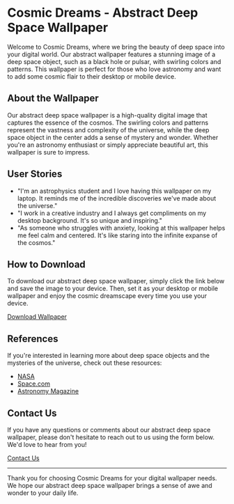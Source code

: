 <!--
Write me content for website with wallpaper which alt text is:

"An abstract image of a deep space object, such as a black hole or pulsar, with swirling colors and patterns."

The name/title of the page should not be 1:1 copy of the alt text but rather a real content of the website which is using this wallpaper.

- Use markdown format
- Start with the heading
- The content should look like a real website
- Include real sections like references, contact, user stories, etc. use things relevant to the page purpose.
- Feel free to use structure like headings, bullets, numbering, blockquotes, paragraphs, horizontal lines, etc.
- You can use formatting like bold or _italic_
- You can include UTF-8 emojis
- Links should be only #hash anchors (and you can refer to the document itself)
- Do not include images
-->

<!--font:The font that best fits the Cosmic Dreams website is Montserrat-->

# Cosmic Dreams - Abstract Deep Space Wallpaper

Welcome to Cosmic Dreams, where we bring the beauty of deep space into your digital world. Our abstract wallpaper features a stunning image of a deep space object, such as a black hole or pulsar, with swirling colors and patterns. This wallpaper is perfect for those who love astronomy and want to add some cosmic flair to their desktop or mobile device.

## About the Wallpaper

Our abstract deep space wallpaper is a high-quality digital image that captures the essence of the cosmos. The swirling colors and patterns represent the vastness and complexity of the universe, while the deep space object in the center adds a sense of mystery and wonder. Whether you're an astronomy enthusiast or simply appreciate beautiful art, this wallpaper is sure to impress.

## User Stories

-   "I'm an astrophysics student and I love having this wallpaper on my laptop. It reminds me of the incredible discoveries we've made about the universe."
-   "I work in a creative industry and I always get compliments on my desktop background. It's so unique and inspiring."
-   "As someone who struggles with anxiety, looking at this wallpaper helps me feel calm and centered. It's like staring into the infinite expanse of the cosmos."

## How to Download

To download our abstract deep space wallpaper, simply click the link below and save the image to your device. Then, set it as your desktop or mobile wallpaper and enjoy the cosmic dreamscape every time you use your device.

[Download Wallpaper](#)

## References

If you're interested in learning more about deep space objects and the mysteries of the universe, check out these resources:

-   [NASA](#)
-   [Space.com](#)
-   [Astronomy Magazine](#)

## Contact Us

If you have any questions or comments about our abstract deep space wallpaper, please don't hesitate to reach out to us using the form below. We'd love to hear from you!

[Contact Us](#)

---

Thank you for choosing Cosmic Dreams for your digital wallpaper needs. We hope our abstract deep space wallpaper brings a sense of awe and wonder to your daily life.
